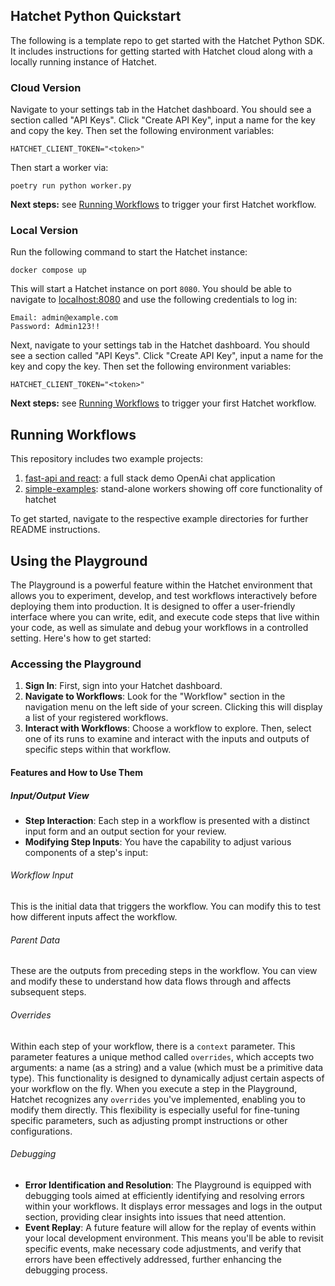 ## Hatchet Python Quickstart

The following is a template repo to get started with the Hatchet Python SDK. It includes instructions for getting started with Hatchet cloud along with a locally running instance of Hatchet.

### Cloud Version

Navigate to your settings tab in the Hatchet dashboard. You should see a section called "API Keys". Click "Create API Key", input a name for the key and copy the key. Then set the following environment variables:

```
HATCHET_CLIENT_TOKEN="<token>"
```

Then start a worker via:

```
poetry run python worker.py
```

**Next steps:** see [Running Workflows](#running-workflows) to trigger your first Hatchet workflow.

### Local Version

Run the following command to start the Hatchet instance:

```
docker compose up
```

This will start a Hatchet instance on port `8080`. You should be able to navigate to [localhost:8080](localhost:8080) and use the following credentials to log in:

```
Email: admin@example.com
Password: Admin123!!
```

Next, navigate to your settings tab in the Hatchet dashboard. You should see a section called "API Keys". Click "Create API Key", input a name for the key and copy the key. Then set the following environment variables:

```
HATCHET_CLIENT_TOKEN="<token>"
```

**Next steps:** see [Running Workflows](#running-workflows) to trigger your first Hatchet workflow.

## Running Workflows

This repository includes two example projects:

1. [fast-api and react](/fast-api-react): a full stack demo OpenAi chat application
2. [simple-examples](/simple-examples): stand-alone workers showing off core functionality of hatchet

To get started, navigate to the respective example directories for further README instructions.

## Using the Playground

The Playground is a powerful feature within the Hatchet environment that allows you to experiment, develop, and test workflows interactively before deploying them into production. It is designed to offer a user-friendly interface where you can write, edit, and execute code steps that live within your code, as well as simulate and debug your workflows in a controlled setting. Here's how to get started:

### Accessing the Playground

1. **Sign In**: First, sign into your Hatchet dashboard.
2. **Navigate to Workflows**: Look for the "Workflow" section in the navigation menu on the left side of your screen. Clicking this will display a list of your registered workflows.
3. **Interact with Workflows**: Choose a workflow to explore. Then, select one of its runs to examine and interact with the inputs and outputs of specific steps within that workflow.

#### Features and How to Use Them

##### Input/Output View

- **Step Interaction**: Each step in a workflow is presented with a distinct input form and an output section for your review.
- **Modifying Step Inputs**: You have the capability to adjust various components of a step's input:

###### Workflow Input

This is the initial data that triggers the workflow. You can modify this to test how different inputs affect the workflow.

###### Parent Data

These are the outputs from preceding steps in the workflow. You can view and modify these to understand how data flows through and affects subsequent steps.

###### Overrides

Within each step of your workflow, there is a `context` parameter. This parameter features a unique method called `overrides`, which accepts two arguments: a name (as a string) and a value (which must be a primitive data type). This functionality is designed to dynamically adjust certain aspects of your workflow on the fly. When you execute a step in the Playground, Hatchet recognizes any `overrides` you've implemented, enabling you to modify them directly. This flexibility is especially useful for fine-tuning specific parameters, such as adjusting prompt instructions or other configurations.

###### Debugging

- **Error Identification and Resolution**: The Playground is equipped with debugging tools aimed at efficiently identifying and resolving errors within your workflows. It displays error messages and logs in the output section, providing clear insights into issues that need attention.
- **Event Replay**: A future feature will allow for the replay of events within your local development environment. This means you'll be able to revisit specific events, make necessary code adjustments, and verify that errors have been effectively addressed, further enhancing the debugging process.
